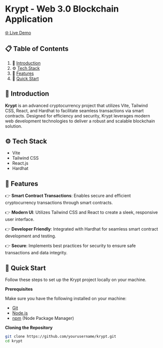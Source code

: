 # Krypt - Web 3.0 Blockchain Application

<a href="">🌐 Live Demo</a>

## 📋 <a name="table">Table of Contents</a>

1. 🤖 [Introduction](#introduction)
2. ⚙️ [Tech Stack](#tech-stack)
3. 🔋 [Features](#features)
4. 🤸 [Quick Start](#quick-start)

## <a name="introduction">🤖 Introduction</a>

**Krypt** is an advanced cryptocurrency project that utilizes Vite, Tailwind CSS, React, and Hardhat to facilitate seamless transactions via smart contracts. Designed for efficiency and security, Krypt leverages modern web development technologies to deliver a robust and scalable blockchain solution.

## <a name="tech-stack">⚙️ Tech Stack</a>

- Vite
- Tailwind CSS
- React.js
- Hardhat

## <a name="features">🔋 Features</a>

👉 **Smart Contract Transactions**: Enables secure and efficient cryptocurrency transactions through smart contracts.

👉 **Modern UI**: Utilizes Tailwind CSS and React to create a sleek, responsive user interface.

👉 **Developer Friendly**: Integrated with Hardhat for seamless smart contract development and testing.

👉 **Secure**: Implements best practices for security to ensure safe transactions and data integrity.

## <a name="quick-start">🤸 Quick Start</a>

Follow these steps to set up the Krypt project locally on your machine.

**Prerequisites**

Make sure you have the following installed on your machine:

- [Git](https://git-scm.com/)
- [Node.js](https://nodejs.org/en)
- [npm](https://www.npmjs.com/) (Node Package Manager)

**Cloning the Repository**

```bash
git clone https://github.com/yourusername/krypt.git
cd krypt
